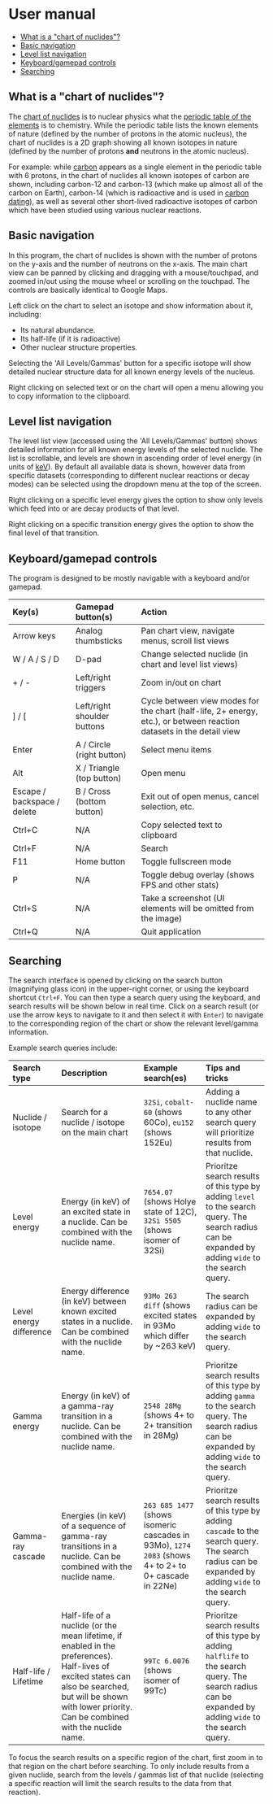 # User manual

- [What is a "chart of nuclides"?](#what-is-a-chart-of-nuclides)
- [Basic navigation](#basic-navigation)
- [Level list navigation](#level-list-navigation)
- [Keyboard/gamepad controls](#keyboardgamepad-controls)
- [Searching](#searching)


## What is a "chart of nuclides"?

The [chart of nuclides](https://en.wikipedia.org/wiki/Table_of_nuclides) is to nuclear physics what the [periodic table of the elements](https://en.wikipedia.org/wiki/Periodic_table) is to chemistry. While the periodic table lists the known elements of nature (defined by the number of protons in the atomic nucleus), the chart of nuclides is a 2D graph showing all known isotopes in nature (defined by the number of protons **and** neutrons in the atomic nucleus).

For example: while [carbon](https://en.wikipedia.org/wiki/Carbon) appears as a single element in the periodic table with 6 protons, in the chart of nuclides all known isotopes of carbon are shown, including carbon-12 and carbon-13 (which make up almost all of the carbon on Earth), carbon-14 (which is radioactive and is used in [carbon dating](https://en.wikipedia.org/wiki/Radiocarbon_dating)), as well as several other short-lived radioactive isotopes of carbon which have been studied using various nuclear reactions.

## Basic navigation

In this program, the chart of nuclides is shown with the number of protons on the y-axis and the number of neutrons on the x-axis. The main chart view can be panned by clicking and dragging with a mouse/touchpad, and zoomed in/out using the mouse wheel or scrolling on the touchpad. The controls are basically identical to Google Maps.

Left click on the chart to select an isotope and show information about it, including:
- Its natural abundance.
- Its half-life (if it is radioactive)
- Other nuclear structure properties.

Selecting the 'All Levels/Gammas' button for a specific isotope will show detailed nuclear structure data for all known energy levels of the nucleus.

Right clicking on selected text or on the chart will open a menu allowing you to copy information to the clipboard.

## Level list navigation

The level list view (accessed using the 'All Levels/Gammas' button) shows detailed information for all known energy levels of the selected nuclide. The list is scrollable, and levels are shown in ascending order of level energy (in units of [keV](https://en.wikipedia.org/wiki/Electronvolt)). By default all available data is shown, however data from specific datasets (corresponding to different nuclear reactions or decay modes) can be selected using the dropdown menu at the top of the screen.

Right clicking on a specific level energy gives the option to show only levels which feed into or are decay products of that level.

Right clicking on a specific transition energy gives the option to show the final level of that transition.


## Keyboard/gamepad controls

The program is designed to be mostly navigable with a keyboard and/or gamepad.

| Key(s)             | Gamepad button(s)           | Action |
| :----------------- | :-------------------------- |:----- |
| Arrow keys         | Analog thumbsticks          | Pan chart view, navigate menus, scroll list views |
| W / A / S / D      | D-pad                       | Change selected nuclide (in chart and level list views) |
| + / -              | Left/right triggers         | Zoom in/out on chart |
| ] / [              | Left/right shoulder buttons | Cycle between view modes for the chart (half-life, 2+ energy, etc.), or between reaction datasets in the detail view |
| Enter              | A / Circle (right button)   | Select menu items |
| Alt                | X / Triangle (top button)   | Open menu |
| Escape / backspace / delete | B / Cross (bottom button)   | Exit out of open menus, cancel selection, etc. |
| Ctrl+C             | N/A                         | Copy selected text to clipboard |
| Ctrl+F             | N/A                         | Search |
| F11                | Home button                 | Toggle fullscreen mode |
| P                  | N/A                         | Toggle debug overlay (shows FPS and other stats) |
| Ctrl+S             | N/A                         | Take a screenshot (UI elements will be omitted from the image) |
| Ctrl+Q             | N/A                         | Quit application |


## Searching

The search interface is opened by clicking on the search button (magnifying glass icon) in the upper-right corner, or using the keyboard shortcut `Ctrl+F`. You can then type a search query using the keyboard, and search results will be shown below in real time. Click on a search result (or use the arrow keys to navigate to it and then select it with `Enter`) to navigate to the corresponding region of the chart or show the relevant level/gamma information.

Example search queries include:

| Search type             | Description                                         | Example search(es)           | Tips and tricks |
| :---------------------- | :-------------------------------------------------- | :--------------------------- | :-------------- |
| Nuclide / isotope       | Search for a nuclide / isotope on the main chart    | `32Si`, `cobalt-60` (shows 60Co), `eu152` (shows 152Eu) | Adding a nuclide name to any other search query will prioritize results from that nuclide. | 
| Level energy            | Energy (in keV) of an excited state in a nuclide. Can be combined with the nuclide name.  | `7654.07` (shows Holye state of 12C), `32Si 5505` (shows isomer of 32Si) | Prioritze search results of this type by adding `level` to the search query. The search radius can be expanded by adding `wide` to the search query. |
| Level energy difference | Energy difference (in keV) between known excited states in a nuclide. Can be combined with the nuclide name.  | `93Mo 263 diff` (shows excited states in 93Mo which differ by ~263 keV) | The search radius can be expanded by adding `wide` to the search query. |
| Gamma energy       | Energy (in keV) of a gamma-ray transition in a nuclide. Can be combined with the nuclide name.  | `2548 28Mg` (shows 4+ to 2+ transition in 28Mg) | Prioritze search results of this type by adding `gamma` to the search query. The search radius can be expanded by adding `wide` to the search query. |
| Gamma-ray cascade       | Energies (in keV) of a sequence of gamma-ray transitions in a nuclide. Can be combined with the nuclide name.  | `263 685 1477` (shows isomeric cascades in 93Mo), `1274 2083` (shows 4+ to 2+ to 0+ cascade in 22Ne) | Prioritze search results of this type by adding `cascade` to the search query. The search radius can be expanded by adding `wide` to the search query. |
| Half-life / Lifetime    | Half-life of a nuclide (or the mean lifetime, if enabled in the preferences). Half-lives of excited states can also be searched, but will be shown with lower priority. Can be combined with the nuclide name. | `99Tc 6.0076` (shows isomer of 99Tc) | Prioritze search results of this type by adding `halflife` to the search query. The search radius can be expanded by adding `wide` to the search query. |

To focus the search results on a specific region of the chart, first zoom in to that region on the chart before searching. To only include results from a given nuclide, search from the levels / gammas list of that nuclide (selecting a specific reaction will limit the search results to the data from that reaction).